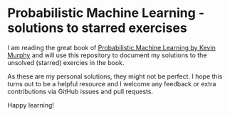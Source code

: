# Probabilistic Machine Learning - solutions to starred exercises
I am reading the great book of [Probabilistic Machine Learning by Kevin Murphy](https://probml.github.io/pml-book/book1.html) and will use this repository to document my solutions to the unsolved (starred) exercies in the book. 

As these are my personal solutions, they might not be perfect. I hope this turns out to be a helpful resource and I welcome any feedback or extra contributions via GitHub issues and pull requests.

Happy learning!


